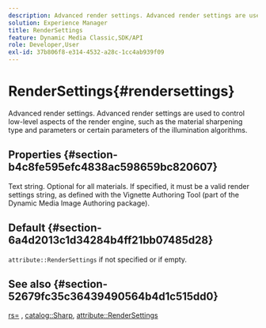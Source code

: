 ```yaml
---
description: Advanced render settings. Advanced render settings are used to control low-level aspects of the render engine, such as the material sharpening type and parameters or certain parameters of the illumination algorithms.
solution: Experience Manager
title: RenderSettings
feature: Dynamic Media Classic,SDK/API
role: Developer,User
exl-id: 37b806f8-e314-4532-a28c-1cc4ab939f09
---
```

# RenderSettings{#rendersettings}

Advanced render settings. Advanced render settings are used to control low-level aspects of the render engine, such as the material sharpening type and parameters or certain parameters of the illumination algorithms.

## Properties {#section-b4c8fe595efc4838ac598659bc820607}

Text string. Optional for all materials. If specified, it must be a valid render settings string, as defined with the Vignette Authoring Tool (part of the Dynamic Media Image Authoring package).

## Default {#section-6a4d2013c1d34284b4ff21bb07485d28}

`attribute::RenderSettings` if not specified or if empty.

## See also {#section-52679fc35c36439490564b4d1c515dd0}

[rs=](../../../../../ir-api/http-protocol/image-rendering-api-ref/c-ir-http-protocol-ref/c-ir-http-protocol-command-reference/r-ir-rs.md#reference-d20cefaaa6cd4f449d1591c87959b4cf) , [catalog::Sharp](../../../../../ir-api/material-cat/image-rendering-api-ref/c-ir-material-catalog/c-ir-material-data-reference/r-ir-sharp-dataref.md#reference-f79a14bd52474dfd8495115d398a30d0), [attribute::RenderSettings](../../../../../ir-api/material-cat/image-rendering-api-ref/c-ir-material-catalog/c-ir-attributes-reference/r-ir-rendersettings.md#reference-f3ae5e18095d40b2a8edef957dd82fbd)
